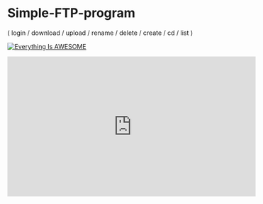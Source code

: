 # Simple-FTP-program
( login / download / upload / rename / delete / create / cd / list )


[![Everything Is AWESOME](https://www.youtube-nocookie.com/embed/vDSxfdBZH7s/0.jpg)](https://www.youtube.com/watch?v=StTqXEQ2l-Y "Everything Is AWESOME")

<iframe width="560" height="315" src="https://www.youtube-nocookie.com/embed/vDSxfdBZH7s" frameborder="0" allow="accelerometer; autoplay; encrypted-media; gyroscope; picture-in-picture" allowfullscreen></iframe>
